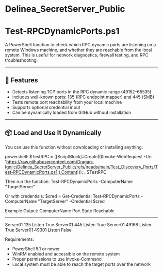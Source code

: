 # Delinea_SecretServer_Public
# Test-RPCDynamicPorts.ps1

A PowerShell function to check which RPC dynamic ports are listening on a remote Windows machine, and whether they are reachable from the local system. This is useful for network diagnostics, firewall testing, and RPC troubleshooting.

---

## 🔧 Features

- Detects listening TCP ports in the RPC dynamic range (49152–65535)
- Includes well-known ports: 135 (RPC endpoint mapper) and 445 (SMB)
- Tests remote port reachability from your local machine
- Supports optional credential input
- Can be dynamically loaded from GitHub without installation

---

## 📦 Load and Use It Dynamically

You can use this function without downloading or installing anything:

powershell:
$TestRPC = ([ScriptBlock]::Create(((Invoke-WebRequest -Uri 'https://raw.githubusercontent.com/Dragan-Ignjic/Delinea_SecretServer_Public/refs/heads/main/Test_Discovery_Ports/Test-RPCDynamicPorts.ps1').Content))); . $TestRPC

Then run the function:
Test-RPCDynamicPorts -ComputerName "TargetServer"

Or with credentials:
$cred = Get-Credential
Test-RPCDynamicPorts -ComputerName "TargetServer" -Credential $cred

Example Output:
ComputerName Port State   Reachable
------------- ---- ------ ----------
Server01       135 Listen     True
Server01       445 Listen     True
Server01     49168 Listen     True
Server01     49301 Listen    False

Requirements:
- PowerShell 5.1 or newer
- WinRM enabled and accessible on the remote system
- Proper permissions to use Invoke-Command
- Local system must be able to reach the target ports over the network
